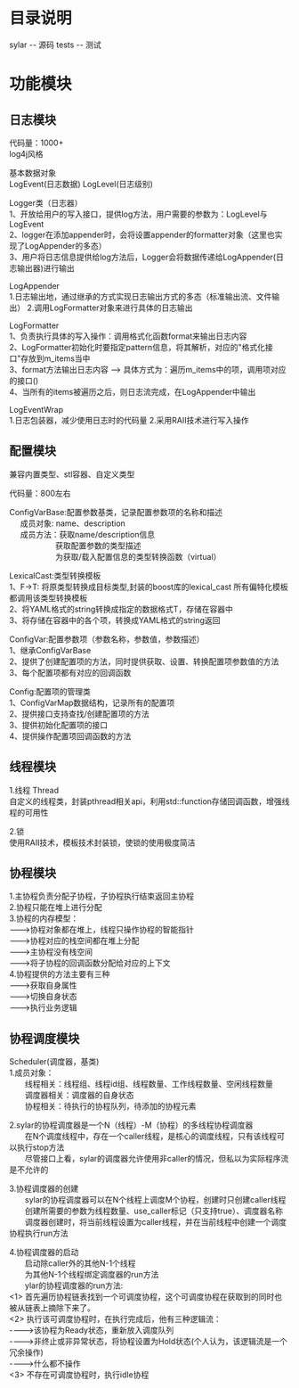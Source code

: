 # 目录说明
sylar -- 源码
tests -- 测试

# 功能模块

## 日志模块

代码量：1000+<br>
log4j风格

               
基本数据对象<br>
   LogEvent(日志数据)
   LogLevel(日志级别)


Logger类（日志器）<br>
1、开放给用户的写入接口，提供log方法，用户需要的参数为：LogLevel与LogEvent<br>
2、logger在添加appender时，会将设置appender的formatter对象（这里也实现了LogAppender的多态）<br>
3、用户将日志信息提供给log方法后，Logger会将数据传递给LogAppender(日志输出器)进行输出<br>

LogAppender<br>
1.日志输出地，通过继承的方式实现日志输出方式的多态（标准输出流、文件输出）
2.调用LogFormatter对象来进行具体的日志输出<br>

LogFormatter<br>
1、负责执行具体的写入操作：调用格式化函数format来输出日志内容<br>
2、LogFormatter初始化时要指定pattern信息，将其解析，对应的"格式化接口"存放到m_items当中<br>
3、format方法输出日志内容 ——> 具体方式为：遍历m_items中的项，调用项对应的接口()<br>
4、当所有的items被遍历之后，则日志流完成，在LogAppender中输出<br>

LogEventWrap<br>
1.日志包装器，减少使用日志时的代码量
2.采用RAII技术进行写入操作

## 配置模块

兼容内置类型、stl容器、自定义类型

代码量：800左右

ConfigVarBase:配置参数基类，记录配置参数项的名称和描述<br>
$~~~~~$成员对象: name、description<br>
$~~~~~$成员方法：获取name/description信息<br>
$~~~~~~~~~~~~~~~~~~~~~$获取配置参数的类型描述<br>
$~~~~~~~~~~~~~~~~~~~~~$为获取/载入配置信息的类型转换函数（virtual）<br>

LexicalCast:类型转换模板<br>
1、F->T: 将原类型转换成目标类型,封装的boost库的lexical_cast<T> 所有偏特化模板都调用该类型转换模板<br>
2、将YAML格式的string转换成指定的数据格式T，存储在容器中<br>
3、将存储在容器中的各个项，转换成YAML格式的string返回<br>

ConfigVar:配置参数项（参数名称，参数值，参数描述）<br>
1、继承ConfigVarBase<br>
2、提供了创建配置项的方法，同时提供获取、设置、转换配置项参数值的方法<br>
3、每个配置项都有对应的回调函数

Config:配置项的管理类<br>
1、ConfigVarMap数据结构，记录所有的配置项<br>
2、提供接口支持查找/创建配置项的方法<br>
3、提供初始化配置项的接口<br>
4、提供操作配置项回调函数的方法<br>


## 线程模块
1.线程 Thread<br>
自定义的线程类，封装pthread相关api，利用std::function存储回调函数，增强线程的可用性

2.锁<br>
使用RAII技术，模板技术封装锁，使锁的使用极度简洁<br>

## 协程模块
1.主协程负责分配子协程，子协程执行结束返回主协程<br>
2.协程只能在堆上进行分配<br>
3.协程的内存模型：<br>
--->协程对象都在堆上，线程只操作协程的智能指针<br>
--->协程对应的栈空间都在堆上分配<br>
--->主协程没有栈空间<br>
--->将子协程的回调函数分配给对应的上下文<br>
4.协程提供的方法主要有三种<br>
--->获取自身属性<br>
--->切换自身状态<br>
--->执行业务逻辑<br>

## 协程调度模块
Scheduler(调度器，基类)<br>
1.成员对象：<br>
&emsp;&emsp;线程相关：线程组、线程id组、线程数量、工作线程数量、空闲线程数量<br>
&emsp;&emsp;调度器相关：调度器的自身状态<br>
&emsp;&emsp;协程相关：待执行的协程队列，待添加的协程元素<br>

2.sylar的协程调度器是一个N（线程）-M（协程）的多线程协程调度器<br>
&emsp;&emsp;在N个调度线程中，存在一个caller线程，是核心的调度线程，只有该线程可以执行stop方法<br>
&emsp;&emsp;尽管接口上看，sylar的调度器允许使用非caller的情况，但私以为实际程序流是不允许的<br>

3.协程调度器的创建<br>
&emsp;&emsp;sylar的协程调度器可以在N个线程上调度M个协程，创建时只创建caller线程<br>
&emsp;&emsp;创建所需要的参数为线程数量、use_caller标记（只支持true）、调度器名称<br>
&emsp;&emsp;调度器创建时，将当前线程设置为caller线程，并在当前线程中创建一个调度协程执行run方法<br>

4.协程调度器的启动<br>
&emsp;&emsp;启动除caller外的其他N-1个线程<br>
&emsp;&emsp;为其他N-1个线程绑定调度器的run方法<br>
&emsp;&emsp;ylar的协程调度器的run方法:<br>
<1> 首先遍历协程链表找到一个可调度协程，这个可调度协程在获取到的同时也被从链表上摘除下来了。<br>
<2> 执行该可调度协程时，在执行完成后，他有三种逻辑流：<br>
---->该协程为Ready状态，重新放入调度队列<br>
---->非终止或非异常状态，将协程设置为Hold状态(个人认为，该逻辑流是一个冗余操作)<br>
---->什么都不操作<br>
<3> 不存在可调度协程时，执行idle协程<br>

